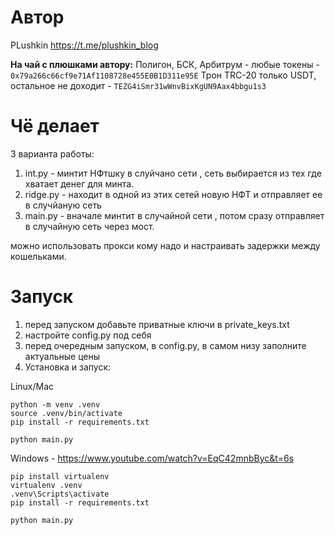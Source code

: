 # Автор
PLushkin https://t.me/plushkin_blog        

**На чай с плюшками автору:**
Полигон, БСК, Арбитрум - любые токены - `0x79a266c66cf9e71Af1108728e455E0B1D311e95E`
Трон TRC-20 только USDT, остальное не доходит - `TEZG4iSmr31wWnvBixKgUN9Aax4bbgu1s3`

# Чё делает

3 варианта работы:
1. int.py - минтит НФтшку в слуйчано сети , сеть выбирается из тех где хватает денег для минта.
2. ridge.py - находит в одной из этих сетей новую НФТ и отправляет ее в случйаную сеть 
3. main.py - вначале минтит в случайной сети , потом сразу отправляет в случайную сеть через мост.

можно использовать прокси кому надо и настраивать задержки между кошельками.



# Запуск

1. перед запуском добавьте приватные ключи в private_keys.txt
2. настройте config.py под себя
3. перед очередным запуском, в config.py, в самом низу заполните актуальные цены
4. Установка и запуск: 

Linux/Mac
```
python -m venv .venv
source .venv/bin/activate
pip install -r requirements.txt

python main.py
```
Windows - https://www.youtube.com/watch?v=EqC42mnbByc&t=6s
```
pip install virtualenv
virtualenv .venv
.venv\Scripts\activate
pip install -r requirements.txt

python main.py
```




